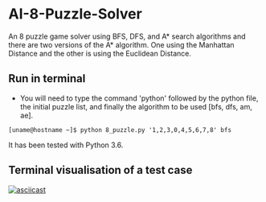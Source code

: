 # AI-8-Puzzle-Solver
An 8 puzzle game solver using BFS, DFS, and A* search algorithms and there are two versions of the A* algorithm. One using the Manhattan Distance and the other is using the Euclidean Distance. 

## Run in terminal

- You will need to type the command 'python' followed by the python file, the initial puzzle list, and finally the algorithm to be used [bfs, dfs, am, ae].
```
[uname@hostname ~]$ python 8_puzzle.py '1,2,3,0,4,5,6,7,8' bfs
```

It has been tested with Python 3.6.

## Terminal visualisation of a test case

[![asciicast](https://asciinema.org/a/BD34k66OVMliUJ9rowRR6aXjR.png)](https://asciinema.org/a/BD34k66OVMliUJ9rowRR6aXjR)
